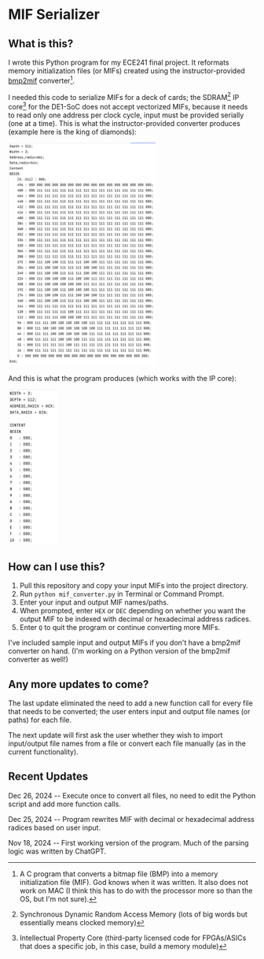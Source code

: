 # MIF Serializer
## What is this?
I wrote this Python program for my ECE241 final project. It reformats memory initialization files (or MIFs) created using the instructor-provided [bmp2mif](https://www.eecg.utoronto.ca/~jayar/ece241_08F/vga/vga-bmp2mif.html) converter[^3].

I needed this code to serialize MIFs for a deck of cards; the SDRAM[^1] IP core[^2] for the DE1-SoC does not accept vectorized MIFs, because it needs to read only one address per clock cycle, input must be provided serially (one at a time). This is what the instructor-provided converter produces (example here is the king of diamonds):

<img alt="Converter Output" src="images/vectorized_mif.png" width="300"/>

And this is what the program produces (which works with the IP core):

<img alt="Serializer Output" src="images/serialized_mif.png" width="100"/>

## How can I use this?
1. Pull this repository and copy your input MIFs into the project directory. 
2. Run ```python mif_converter.py``` in Terminal or Command Prompt.
3. Enter your input and output MIF names/paths. 
4. When prompted, enter ```HEX``` or ```DEC``` depending on whether you want the output MIF to be indexed with decimal or hexadecimal address radices.
5. Enter ```Q``` to quit the program or continue converting more MIFs. 

I've included sample input and output MIFs if you don't have a bmp2mif converter on hand. (I'm working on a Python version of the bmp2mif converter as well!)

## Any more updates to come?
The last update eliminated the need to add a new function call for every file that needs to be converted; the user enters input and output file names (or paths) for each file. 

The next update will first ask the user whether they wish to import input/output file names from a file or convert each file manually (as in the current functionality). 

## Recent Updates
Dec 26, 2024 -- Execute once to convert all files, no need to edit the Python script and add more function calls.

Dec 25, 2024 -- Program rewrites MIF with decimal or hexadecimal address radices based on user input. 

Nov 18, 2024 -- First working version of the program. Much of the parsing logic was written by ChatGPT.

[^1]: Synchronous Dynamic Random Access Memory (lots of big words but essentially means clocked memory)
[^2]: Intellectual Property Core (third-party licensed code for FPGAs/ASICs that does a specific job, in this case, build a memory module)
[^3]: A C program that converts a bitmap file (BMP) into a memory initialization file (MIF). God knows when it was written. It also does not work on MAC (I think this has to do with the processor more so than the OS, but I'm not sure).
